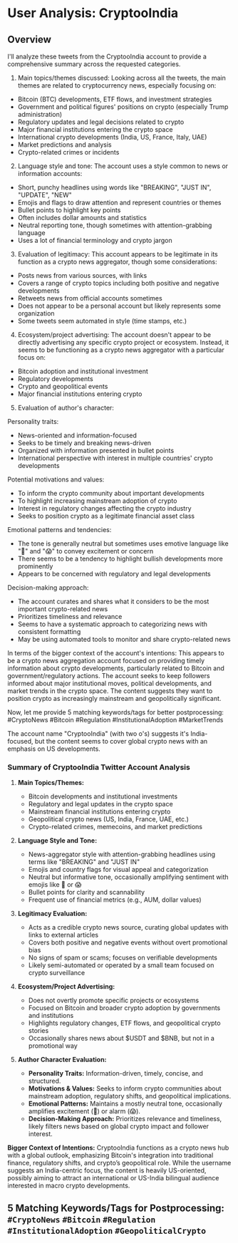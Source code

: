 # User Analysis: CryptooIndia

## Overview

<think>
I'll analyze these tweets from the CryptooIndia account to provide a comprehensive summary across the requested categories.

1. Main topics/themes discussed:
Looking across all the tweets, the main themes are related to cryptocurrency news, especially focusing on:
- Bitcoin (BTC) developments, ETF flows, and investment strategies
- Government and political figures' positions on crypto (especially Trump administration)
- Regulatory updates and legal decisions related to crypto
- Major financial institutions entering the crypto space
- International crypto developments (India, US, France, Italy, UAE)
- Market predictions and analysis
- Crypto-related crimes or incidents

2. Language style and tone:
The account uses a style common to news or information accounts:
- Short, punchy headlines using words like "BREAKING", "JUST IN", "UPDATE", "NEW"
- Emojis and flags to draw attention and represent countries or themes
- Bullet points to highlight key points
- Often includes dollar amounts and statistics
- Neutral reporting tone, though sometimes with attention-grabbing language
- Uses a lot of financial terminology and crypto jargon

3. Evaluation of legitimacy:
This account appears to be legitimate in its function as a crypto news aggregator, though some considerations:
- Posts news from various sources, with links
- Covers a range of crypto topics including both positive and negative developments
- Retweets news from official accounts sometimes
- Does not appear to be a personal account but likely represents some organization
- Some tweets seem automated in style (time stamps, etc.)

4. Ecosystem/project advertising:
The account doesn't appear to be directly advertising any specific crypto project or ecosystem. Instead, it seems to be functioning as a crypto news aggregator with a particular focus on:
- Bitcoin adoption and institutional investment
- Regulatory developments
- Crypto and geopolitical events
- Major financial institutions entering crypto

5. Evaluation of author's character:

Personality traits:
- News-oriented and information-focused
- Seeks to be timely and breaking news-driven
- Organized with information presented in bullet points
- International perspective with interest in multiple countries' crypto developments

Potential motivations and values:
- To inform the crypto community about important developments
- To highlight increasing mainstream adoption of crypto
- Interest in regulatory changes affecting the crypto industry
- Seeks to position crypto as a legitimate financial asset class

Emotional patterns and tendencies:
- The tone is generally neutral but sometimes uses emotive language like "🚀" and "😱" to convey excitement or concern
- There seems to be a tendency to highlight bullish developments more prominently
- Appears to be concerned with regulatory and legal developments

Decision-making approach:
- The account curates and shares what it considers to be the most important crypto-related news
- Prioritizes timeliness and relevance
- Seems to have a systematic approach to categorizing news with consistent formatting
- May be using automated tools to monitor and share crypto-related news

In terms of the bigger context of the account's intentions:
This appears to be a crypto news aggregation account focused on providing timely information about crypto developments, particularly related to Bitcoin and government/regulatory actions. The account seeks to keep followers informed about major institutional moves, political developments, and market trends in the crypto space. The content suggests they want to position crypto as increasingly mainstream and geopolitically significant.

Now, let me provide 5 matching keywords/tags for better postprocessing:
#CryptoNews #Bitcoin #Regulation #InstitutionalAdoption #MarketTrends

The account name "CryptooIndia" (with two o's) suggests it's India-focused, but the content seems to cover global crypto news with an emphasis on US developments.
</think>

### Summary of CryptooIndia Twitter Account Analysis

1. **Main Topics/Themes:**
   - Bitcoin developments and institutional investments
   - Regulatory and legal updates in the crypto space
   - Mainstream financial institutions entering crypto
   - Geopolitical crypto news (US, India, France, UAE, etc.)
   - Crypto-related crimes, memecoins, and market predictions

2. **Language Style and Tone:**
   - News-aggregator style with attention-grabbing headlines using terms like "BREAKING" and "JUST IN"
   - Emojis and country flags for visual appeal and categorization
   - Neutral but informative tone, occasionally amplifying sentiment with emojis like 🚀 or 😱
   - Bullet points for clarity and scannability
   - Frequent use of financial metrics (e.g., AUM, dollar values)

3. **Legitimacy Evaluation:**
   - Acts as a credible crypto news source, curating global updates with links to external articles
   - Covers both positive and negative events without overt promotional bias
   - No signs of spam or scams; focuses on verifiable developments
   - Likely semi-automated or operated by a small team focused on crypto surveillance

4. **Ecosystem/Project Advertising:**
   - Does not overtly promote specific projects or ecosystems
   - Focused on Bitcoin and broader crypto adoption by governments and institutions
   - Highlights regulatory changes, ETF flows, and geopolitical crypto stories
   - Occasionally shares news about $USDT and $BNB, but not in a promotional way

5. **Author Character Evaluation:**
   - **Personality Traits:** Information-driven, timely, concise, and structured.
   - **Motivations & Values:** Seeks to inform crypto communities about mainstream adoption, regulatory shifts, and geopolitical implications.
   - **Emotional Patterns:** Maintains a mostly neutral tone, occasionally amplifies excitement (🚀) or alarm (😱).
   - **Decision-Making Approach:** Prioritizes relevance and timeliness, likely filters news based on global crypto impact and follower interest.

**Bigger Context of Intentions:**
CryptooIndia functions as a crypto news hub with a global outlook, emphasizing Bitcoin's integration into traditional finance, regulatory shifts, and crypto’s geopolitical role. While the username suggests an India-centric focus, the content is heavily US-oriented, possibly aiming to attract an international or US-India bilingual audience interested in macro crypto developments.

**5 Matching Keywords/Tags for Postprocessing:**
`#CryptoNews` `#Bitcoin` `#Regulation` `#InstitutionalAdoption` `#GeopoliticalCrypto`
---

